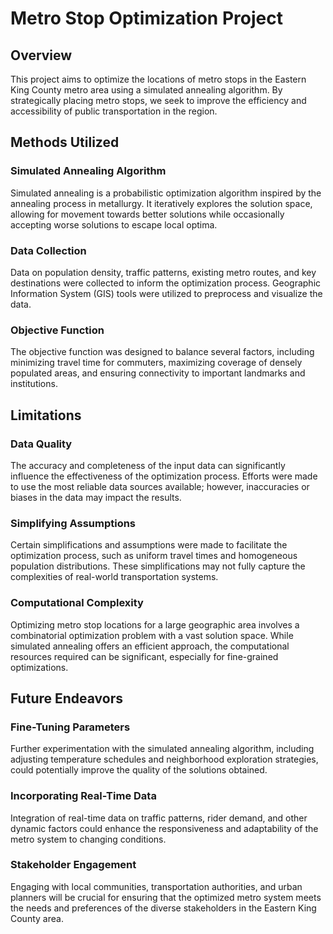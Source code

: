 # Metro Stop Optimization Project

## Overview
This project aims to optimize the locations of metro stops in the Eastern King County metro area using a simulated annealing algorithm. By strategically placing metro stops, we seek to improve the efficiency and accessibility of public transportation in the region.

## Methods Utilized
### Simulated Annealing Algorithm
Simulated annealing is a probabilistic optimization algorithm inspired by the annealing process in metallurgy. It iteratively explores the solution space, allowing for movement towards better solutions while occasionally accepting worse solutions to escape local optima.

### Data Collection
Data on population density, traffic patterns, existing metro routes, and key destinations were collected to inform the optimization process. Geographic Information System (GIS) tools were utilized to preprocess and visualize the data.

### Objective Function
The objective function was designed to balance several factors, including minimizing travel time for commuters, maximizing coverage of densely populated areas, and ensuring connectivity to important landmarks and institutions.

## Limitations
### Data Quality
The accuracy and completeness of the input data can significantly influence the effectiveness of the optimization process. Efforts were made to use the most reliable data sources available; however, inaccuracies or biases in the data may impact the results.

### Simplifying Assumptions
Certain simplifications and assumptions were made to facilitate the optimization process, such as uniform travel times and homogeneous population distributions. These simplifications may not fully capture the complexities of real-world transportation systems.

### Computational Complexity
Optimizing metro stop locations for a large geographic area involves a combinatorial optimization problem with a vast solution space. While simulated annealing offers an efficient approach, the computational resources required can be significant, especially for fine-grained optimizations.

## Future Endeavors
### Fine-Tuning Parameters
Further experimentation with the simulated annealing algorithm, including adjusting temperature schedules and neighborhood exploration strategies, could potentially improve the quality of the solutions obtained.

### Incorporating Real-Time Data
Integration of real-time data on traffic patterns, rider demand, and other dynamic factors could enhance the responsiveness and adaptability of the metro system to changing conditions.

### Stakeholder Engagement
Engaging with local communities, transportation authorities, and urban planners will be crucial for ensuring that the optimized metro system meets the needs and preferences of the diverse stakeholders in the Eastern King County area.
